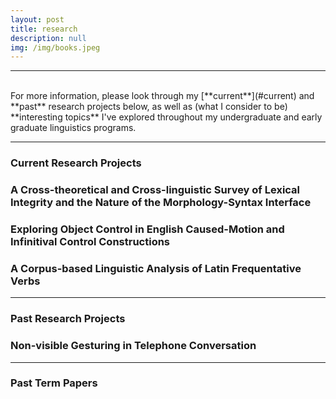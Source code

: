```yaml
---
layout: post
title: research
description: null
img: /img/books.jpeg
---
```


***
<br>
For more information, please look through my [**current**](#current) and **past** research projects below, as well as (what I consider to be) **interesting topics** I've explored throughout my undergraduate and early graduate linguistics programs.
<br>

***
<h3><a name="current">Current Research Projects</a></h3>
<h3>A Cross-theoretical and Cross-linguistic Survey of Lexical Integrity and the Nature of the Morphology-Syntax Interface</h3>
<h3>Exploring Object Control in English Caused-Motion and Infinitival Control Constructions</h3> 
<h3>A Corpus-based Linguistic Analysis of Latin Frequentative Verbs</h3>

***
<h3><a name="past">Past Research Projects</a></h3>
<h3>Non-visible Gesturing in Telephone Conversation</h3>

***
<h3><a name="termpapers">Past Term Papers</a></h3>
